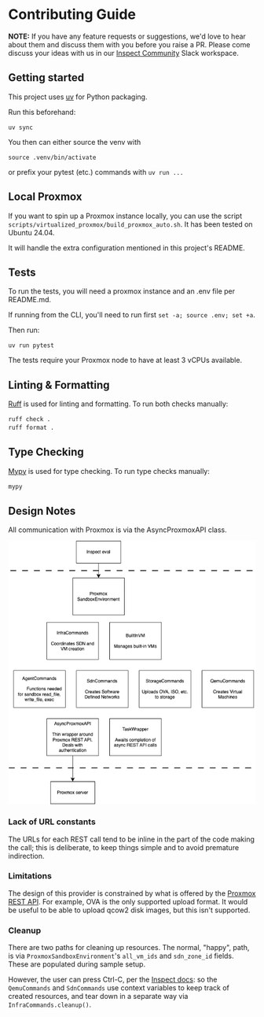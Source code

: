 # Contributing Guide

**NOTE:** If you have any feature requests or suggestions, we'd love to hear about them
and discuss them with you before you raise a PR. Please come discuss your ideas with us
in our [Inspect
Community](https://join.slack.com/t/inspectcommunity/shared_invite/zt-2w9eaeusj-4Hu~IBHx2aORsKz~njuz4g)
Slack workspace.

## Getting started

This project uses [uv](https://github.com/astral-sh/uv) for Python packaging.

Run this beforehand:

```
uv sync
```

You then can either source the venv with

```
source .venv/bin/activate
```

or prefix your pytest (etc.) commands with `uv run ...`

## Local Proxmox

If you want to spin up a Proxmox instance locally, you can use the script `scripts/virtualized_proxmox/build_proxmox_auto.sh`.
It has been tested on Ubuntu 24.04.

It will handle the extra configuration mentioned in this project's README.

## Tests

To run the tests, you will need a proxmox instance and an .env file per README.md.

If running from the CLI, you'll need to run first `set -a; source .env; set +a`.

Then run:

```
uv run pytest
```

The tests require your Proxmox node to have at least 3 vCPUs available.

## Linting & Formatting

[Ruff](https://docs.astral.sh/ruff/) is used for linting and formatting. To run both
checks manually:

```bash
ruff check .
ruff format .
```

## Type Checking

[Mypy](https://github.com/python/mypy) is used for type checking. To run type checks
manually:

```bash
mypy
```

## Design Notes

All communication with Proxmox is via the AsyncProxmoxAPI class.

![design](docs/provider.drawio.png "Design")

### Lack of URL constants

The URLs for each REST call tend to be inline in the part of the code making the call; 
this is deliberate, to keep things simple and to avoid premature indirection. 


### Limitations

The design of this provider is constrained by what is offered by the 
[Proxmox REST API](https://pve.proxmox.com/wiki/Proxmox_VE_API). 
For example, OVA is the only supported upload format. It would be useful to be able to upload qcow2 disk images,
but this isn't supported.

### Cleanup

There are two paths for cleaning up resources. The normal, "happy", path, is via `ProxmoxSandboxEnvironment`'s  `all_vm_ids` and `sdn_zone_id`
fields. These are populated during sample setup.

However, the user can press Ctrl-C, per the [Inspect docs](https://inspect.aisi.org.uk/sandboxing.html#environment-cleanup): so the 
`QemuCommands` and `SdnCommands` use context variables to keep track of created resources, and tear down in a separate way via
`InfraCommands.cleanup()`.